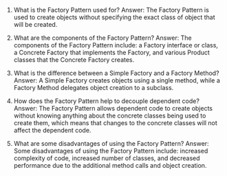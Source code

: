 1. What is the Factory Pattern used for?
Answer: The Factory Pattern is used to create objects without specifying the exact class of object that will be created.

2. What are the components of the Factory Pattern?
Answer: The components of the Factory Pattern include: a Factory interface or class, a Concrete Factory that implements the Factory, and various Product classes that the Concrete Factory creates.

3. What is the difference between a Simple Factory and a Factory Method?
Answer: A Simple Factory creates objects using a single method, while a Factory Method delegates object creation to a subclass.

4. How does the Factory Pattern help to decouple dependent code?
Answer: The Factory Pattern allows dependent code to create objects without knowing anything about the concrete classes being used to create them, which means that changes to the concrete classes will not affect the dependent code.

5. What are some disadvantages of using the Factory Pattern?
Answer: Some disadvantages of using the Factory Pattern include: increased complexity of code, increased number of classes, and decreased performance due to the additional method calls and object creation.